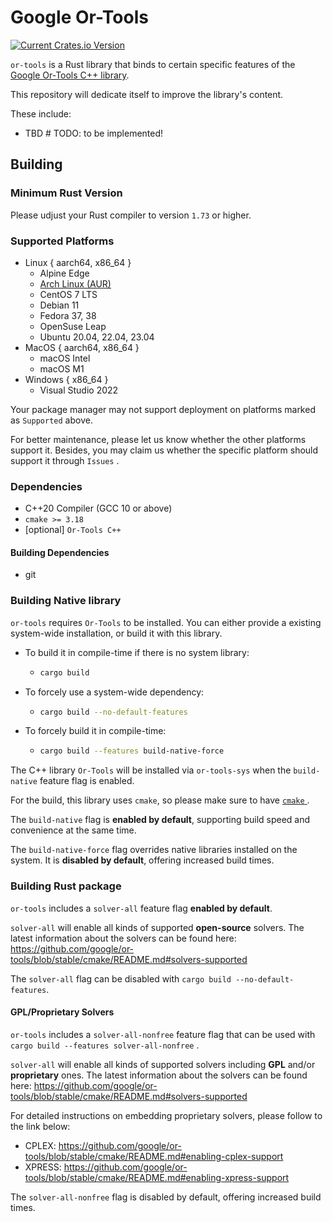 # Google Or-Tools

[![Current Crates.io Version](https://img.shields.io/crates/v/or-tools.svg)](https://crates.io/crates/or-tools)

`or-tools` is a Rust library that binds to certain specific features of the [Google Or-Tools C++ library](https://github.com/google/or-tools).

This repository will dedicate itself to improve the library's content.

These include:

- TBD # TODO: to be implemented!

## Building

### Minimum Rust Version

Please udjust your Rust compiler to version `1.73` or higher.

### Supported Platforms

- Linux { aarch64, x86_64 }
  - Alpine Edge
  - [Arch Linux (AUR)](https://aur.archlinux.org/packages/or-tools)
  - CentOS 7 LTS
  - Debian 11
  - Fedora 37, 38
  - OpenSuse Leap
  - Ubuntu 20.04, 22.04, 23.04
- MacOS { aarch64, x86_64 }
  - macOS Intel
  - macOS M1
- Windows { x86_64 }
  - Visual Studio 2022

Your package manager may not support deployment on platforms marked as `Supported` above.

For better maintenance, please let us know whether the other platforms support it.
Besides, you may claim us whether the specific platform should support it through `Issues` .

### Dependencies

- C++20 Compiler (GCC 10 or above)
- `cmake >= 3.18`
- \[optional\] `Or-Tools C++`

#### Building Dependencies

- git

### Building Native library

`or-tools` requires `Or-Tools` to be installed. You can either provide a existing system-wide installation, or build it with this library.

- To build it in compile-time if there is no system library:
  - ```sh
    cargo build
    ```
- To forcely use a system-wide dependency:
  - ```sh
    cargo build --no-default-features
    ```
- To forcely build it in compile-time:
  - ```sh
    cargo build --features build-native-force
    ```

The C++ library `Or-Tools` will be installed via `or-tools-sys` when the `build-native` feature flag is enabled.

For the build, this library uses `cmake`, so please make sure to have [ `cmake` ](https://cmake.org/install/) .

The `build-native` flag is **enabled by default**, supporting build speed and convenience at the same time.

The `build-native-force` flag overrides native libraries installed on the system. It is **disabled by default**, offering increased build times.

### Building Rust package

`or-tools` includes a `solver-all` feature flag **enabled by default**.

`solver-all` will enable all kinds of supported **open-source** solvers.
The latest information about the solvers can be found here: https://github.com/google/or-tools/blob/stable/cmake/README.md#solvers-supported

The `solver-all` flag can be disabled with `cargo build --no-default-features`.

#### GPL/Proprietary Solvers

`or-tools` includes a `solver-all-nonfree` feature flag that can be used with `cargo build --features solver-all-nonfree` .

`solver-all` will enable all kinds of supported solvers including **GPL** and/or **proprietary** ones.
The latest information about the solvers can be found here: https://github.com/google/or-tools/blob/stable/cmake/README.md#solvers-supported

For detailed instructions on embedding proprietary solvers, please follow to the link below:

- CPLEX: https://github.com/google/or-tools/blob/stable/cmake/README.md#enabling-cplex-support
- XPRESS: https://github.com/google/or-tools/blob/stable/cmake/README.md#enabling-xpress-support

The `solver-all-nonfree` flag is disabled by default, offering increased build times.
